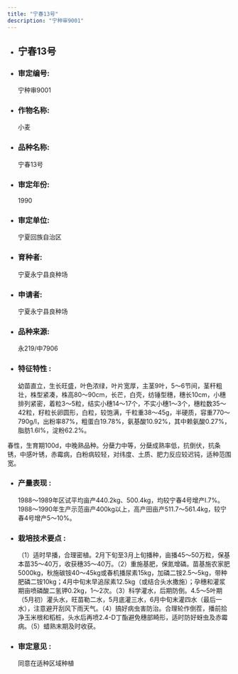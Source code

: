 ```yaml
---
title: "宁春13号"
description: "宁种审9001"
---
```

* ## 宁春13号
* ###  审定编号:  
   宁种审9001

*  ### 作物名称:  
   小麦

*   ###  品种名称: 
    宁春13号

*   ### 审定年份: 
    1990

*   ### 审定单位:  
    宁夏回族自治区

*   ### 育种者:  
    宁夏永宁县良种场

*   ### 申请者:  
    宁夏永宁县良种场

*   ### 品种来源:  
    永219/中7906

*   ### 特征特性 : 
    幼苗直立，生长旺盛，叶色浓绿，叶片宽厚，主茎9叶，5～6节间，茎秆粗壮，株型紧凑，株高80～90cm，长芒，白壳，纺锤型穗，穗长10cm，小穗排列紧密，着粒3～5粒，结实小穗14～17个，不实小穗1～3个，穗粒数35～42粒，籽粒长卵圆形，白粒，较饱满，千粒重38～45g，半硬质，容重770～790g/l，出粉率87%，粗蛋白19.78%，氨基酸10.92%，其中赖氨酸0.27%，脂肪1.6l%，淀粉62.2%。
春性，生育期100d，中晚熟品种。分蘖力中等，分蘖成熟率低，抗倒伏，抗条锈，中感叶锈，赤霉病，白粉病较轻，对纬度、土质、肥力反应较迟钝，适种范围宽。


*   ### 产量表现 : 
    1988～1989年区试平均亩产440.2kg、500.4kg，均较宁春4号增产l.7%。1988～1990年生产示范亩产400kg以上，高产田亩产511.7～561.4kg，较宁春4号增产5～10%。

*   ### 栽培技术要点 : 
    （1）适时早播，合理密植。2月下旬至3月上旬播种，亩播45～50万粒，保基本苗35～40万，收获穗35～40万。（2）重施基肥，保氮增磷。苗基施农家肥5000kg，秋施碳铵40～45kg或春机播尿素15kg，加磷二铵2.5～5kg，带种肥磷二铵10kg；4月中旬末早追尿素12.5kg（或结合头水撒施）；孕穗和灌浆期亩喷磷酸二氢钾0.2kg，1～2次。（3）科学灌水，后期防倒。4.5～5叶期（5月初）灌头水，旺苗勒二水，5月底灌三水，6月中旬末灌四水（最后一水），注意避开刮风下雨天气。（4）搞好病虫害防治。合理轮作倒茬，播前拾净玉米根和稻桩，头水后再喷2.4-D丁酯避免穗部畸形，适时防好蚜虫及赤霉病。（5）蜡熟末期及时收获。

*   ### 审定意见 : 
    同意在适种区域种植
